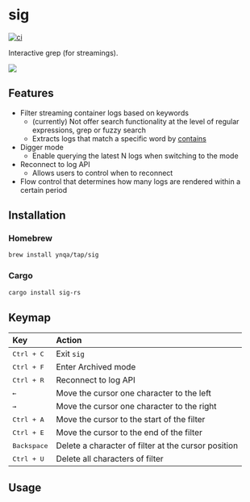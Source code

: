 # sig

[![ci](https://github.com/ynqa/sig/actions/workflows/ci.yml/badge.svg)](https://github.com/ynqa/sig/actions/workflows/ci.yml)

Interactive grep (for streamings).

<img src="https://github.com/ynqa/ynqa/blob/master/demo/sig.gif">

## Features

- Filter streaming container logs based on keywords
  - (currently) Not offer search functionality at the level of regular expressions, grep or fuzzy search
  - Extracts logs that match a specific word by
    [contains](https://doc.rust-lang.org/std/string/struct.String.html#method.contains)
- Digger mode
  - Enable querying the latest N logs when switching to the mode
- Reconnect to log API
  - Allows users to control when to reconnect
- Flow control that determines how many logs are rendered within a certain period

## Installation

### Homebrew

```bash
brew install ynqa/tap/sig
```

### Cargo

```bash
cargo install sig-rs
```

## Keymap

| Key                  | Action
| :-                   | :-
| <kbd>Ctrl + C</kbd>  | Exit `sig`
| <kbd>Ctrl + F</kbd>  | Enter Archived mode
| <kbd>Ctrl + R</kbd>  | Reconnect to log API
| <kbd>←</kbd>         | Move the cursor one character to the left
| <kbd>→</kbd>         | Move the cursor one character to the right
| <kbd>Ctrl + A</kbd>  | Move the cursor to the start of the filter
| <kbd>Ctrl + E</kbd>  | Move the cursor to the end of the filter
| <kbd>Backspace</kbd> | Delete a character of filter at the cursor position
| <kbd>Ctrl + U</kbd>  | Delete all characters of filter

## Usage

```bash

```
